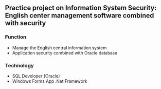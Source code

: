 ## Practice project on Information System Security: English center management software combined with security


### Function

- Manage the English central information system 
- Application security combined with Oracle database


### Technology
- SQL Developer (Oracle)
- Windows Forms App .Net Framework
